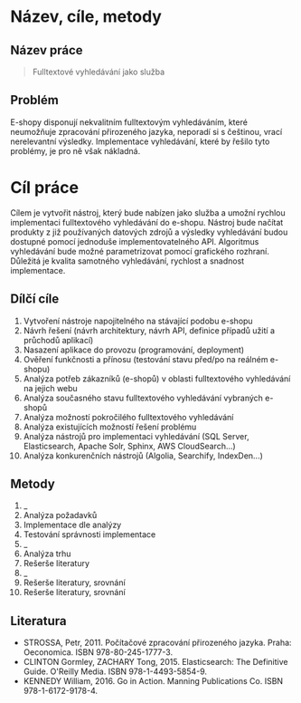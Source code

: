 # Název, cíle, metody

## Název práce

> Fulltextové vyhledávání jako služba


## Problém

E-shopy disponují nekvalitním fulltextovým vyhledáváním, které neumožňuje zpracování přirozeného jazyka, neporadí si s češtinou, vrací nerelevantní výsledky. Implementace vyhledávání, které by řešilo tyto problémy, je pro ně však nákladná.


# Cíl práce

Cílem je vytvořit nástroj, který bude nabízen jako služba a umožní rychlou implementaci fulltextového vyhledávání do e-shopu. Nástroj bude načítat produkty z již používaných datových zdrojů a výsledky vyhledávání budou dostupné pomocí jednoduše implementovatelného API. Algoritmus vyhledávání bude možné parametrizovat pomocí grafického rozhraní. Důležitá je kvalita samotného vyhledávání, rychlost a snadnost implementace.


## Dílčí cíle

1. Vytvoření nástroje napojitelného na stávající podobu e-shopu
  1. Návrh řešení (návrh architektury, návrh API, definice případů užití a průchodů aplikací)
  2. Nasazení aplikace do provozu (programování, deployment)
  3. Ověření funkčnosti a přínosu (testování stavu před/po na reálném e-shopu)
2. Analýza potřeb zákazníků (e-shopů) v oblasti fulltextového vyhledávání na jejich webu
  1. Analýza současného stavu fulltextového vyhledávání vybraných e-shopů
  2. Analýza možností pokročilého fulltextového vyhledávání
3. Analýza existujících možností řešení problému
  1. Analýza nástrojů pro implementaci vyhledávání (SQL Server, Elasticsearch, Apache Solr, Sphinx, AWS CloudSearch...)
  2. Analýza konkurenčních nástrojů (Algolia, Searchify, IndexDen...)


## Metody

1. _
  1. Analýza požadavků
  2. Implementace dle analýzy
  3. Testování správnosti implementace
2. _
  1. Analýza trhu
  2. Rešerše literatury
3. _
  1. Rešerše literatury, srovnání
  2. Rešerše literatury, srovnání


## Literatura

- STROSSA, Petr, 2011. Počítačové zpracování přirozeného jazyka. Praha: Oeconomica. ISBN 978-80-245-1777-3.
- CLINTON Gormley, ZACHARY Tong, 2015. Elasticsearch: The Definitive Guide. O'Reilly Media. ISBN 978-1-4493-5854-9.
- KENNEDY William, 2016. Go in Action. Manning Publications Co. ISBN 978-1-6172-9178-4.
